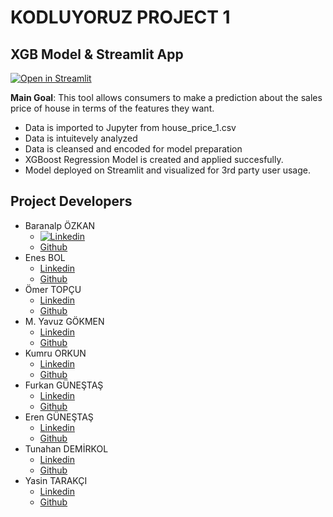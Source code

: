 # KODLUYORUZ PROJECT 1

## XGB Model & Streamlit App
[![Open in Streamlit](https://static.streamlit.io/badges/streamlit_badge_black_white.svg)](https://share.streamlit.io/enesbol/streamlitrepo/main/HousePrice.py)

**Main Goal**: This tool allows consumers to make a prediction about the sales price of house in terms of the features they want. 

- Data is imported to Jupyter from house_price_1.csv
- Data is intuitevely analyzed
- Data is cleansed and encoded for model preparation
- XGBoost Regression Model is created and applied succesfully.
- Model deployed on Streamlit and visualized for 3rd party user usage.


## Project Developers

- Baranalp ÖZKAN
  - [![Linkedin](https://freeimage.host/i/h6XxZN)](https://www.linkedin.com/in/baranalpozkan/)
  - [Github](https://github.com/baranalpozkan)
- Enes BOL
  - [Linkedin](https://www.linkedin.com/in/enesbol/)
  - [Github](https://github.com/enesbol)
- Ömer TOPÇU
  - [Linkedin](https://www.linkedin.com/in/drot/)
  - [Github](https://github.com/dromertopcu)
- M. Yavuz GÖKMEN
  - [Linkedin](https://www.linkedin.com/in/myavuzgokmen/)
  - [Github](https://github.com/AbyssWatcher-17)
- Kumru ORKUN
  - [Linkedin](https://www.linkedin.com/in/kumru-orkun-30848b198/)
  - [Github](https://github.com/kumruo)
- Furkan GÜNEŞTAŞ
  - [Linkedin](https://www.linkedin.com/in/fgunestas/)
  - [Github](https://github.com/fgunestas)
- Eren GÜNEŞTAŞ
  - [Linkedin](https://www.linkedin.com/in/erengunestas/)
  - [Github](https://github.com/shuharii)
- Tunahan DEMİRKOL
  - [Linkedin](https://www.linkedin.com/in/tunahandemirkol/)
  - [Github](https://github.com/TunahanDemirkol)
- Yasin TARAKÇI
  - [Linkedin](https://www.linkedin.com/in/yasintarakci)
  - [Github](https://github.com/ysntrkc)
